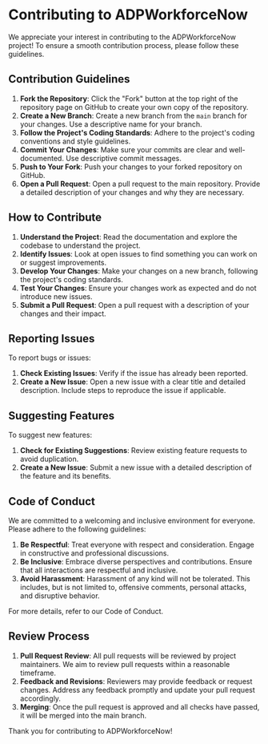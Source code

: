 # Contributing to ADPWorkforceNow

We appreciate your interest in contributing to the ADPWorkforceNow project! To ensure a smooth contribution process, please follow these guidelines.

## Contribution Guidelines

1. **Fork the Repository**: Click the "Fork" button at the top right of the repository page on GitHub to create your own copy of the repository.
2. **Create a New Branch**: Create a new branch from the `main` branch for your changes. Use a descriptive name for your branch.
3. **Follow the Project's Coding Standards**: Adhere to the project's coding conventions and style guidelines.
4. **Commit Your Changes**: Make sure your commits are clear and well-documented. Use descriptive commit messages.
5. **Push to Your Fork**: Push your changes to your forked repository on GitHub.
6. **Open a Pull Request**: Open a pull request to the main repository. Provide a detailed description of your changes and why they are necessary.

## How to Contribute

1. **Understand the Project**: Read the documentation and explore the codebase to understand the project.
2. **Identify Issues**: Look at open issues to find something you can work on or suggest improvements.
3. **Develop Your Changes**: Make your changes on a new branch, following the project's coding standards.
4. **Test Your Changes**: Ensure your changes work as expected and do not introduce new issues.
5. **Submit a Pull Request**: Open a pull request with a description of your changes and their impact.

## Reporting Issues

To report bugs or issues:

1. **Check Existing Issues**: Verify if the issue has already been reported.
2. **Create a New Issue**: Open a new issue with a clear title and detailed description. Include steps to reproduce the issue if applicable.

## Suggesting Features

To suggest new features:

1. **Check for Existing Suggestions**: Review existing feature requests to avoid duplication.
2. **Create a New Issue**: Submit a new issue with a detailed description of the feature and its benefits.

## Code of Conduct

We are committed to a welcoming and inclusive environment for everyone. Please adhere to the following guidelines:

1. **Be Respectful**: Treat everyone with respect and consideration. Engage in constructive and professional discussions.
2. **Be Inclusive**: Embrace diverse perspectives and contributions. Ensure that all interactions are respectful and inclusive.
3. **Avoid Harassment**: Harassment of any kind will not be tolerated. This includes, but is not limited to, offensive comments, personal attacks, and disruptive behavior.

For more details, refer to our Code of Conduct.

## Review Process

1. **Pull Request Review**: All pull requests will be reviewed by project maintainers. We aim to review pull requests within a reasonable timeframe.
2. **Feedback and Revisions**: Reviewers may provide feedback or request changes. Address any feedback promptly and update your pull request accordingly.
3. **Merging**: Once the pull request is approved and all checks have passed, it will be merged into the main branch.

Thank you for contributing to ADPWorkforceNow!
